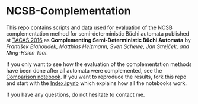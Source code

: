 # NCSB-Complementation

This repo contains scripts and data used for evaluation of the NCSB complementation method
for semi-deterministic Büchi automata published at [TACAS 2016](http://www.etaps.org/index.php/2016/tacas) as
**Complementing Semi-Deterministic Büchi Automata** by 
*František Blahoudek, Matthias Heizmann, Sven Schewe, Jan Strejček, and Ming-Hsien Tsai*.

If you only want to see how the evaluation of the complementation methods have been done after all automata
were complemented, see the 
[Comparison notebook](https://nbviewer.jupyter.org/github/xblahoud/NCSB-Complementation/blob/master/Comparison.ipynb).
If you want to reproduce the results, fork this repo and start with the [Index.ipynb](Index.ipynb) which explains how
all the notebooks work.

If you have any questions, do not hesitate to contact me.
